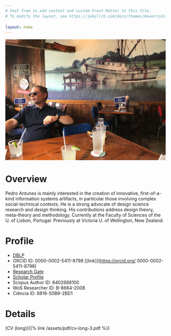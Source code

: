 ```yaml
---
# Feel free to add content and custom Front Matter to this file.
# To modify the layout, see https://jekyllrb.com/docs/themes/#overriding-theme-defaults

layout: home
---
```


![photo](/assets/img/shrimp.jpg "Title")

Overview
========
Pedro Antunes is mainly interested in the creation of innovative, first-of-a-kind information systems artifacts, in particular those involving complex social-technical contexts. He is a strong advocate of design science research and design thinking. His contributions address design theory, meta-theory and methodology. Currently at the Faculty of Sciences of the U. of Lisbon, Portugal. Previously at Victoria U. of Wellington, New Zealand.

Profile
=======

- [DBLP](https://dblp.org/pid/97/768.html)
- ORCID ID: 0000-0002-5411-8798 [(link)](https://orcid.org/ 0000-0002-5411-8798)
- [Research Gate](https://www.researchgate.net/profile/Pedro-Antunes-25)
- [Scholar Profile](https://scholar.google.com/citations?user=MBIvX78AAAAJ&hl=en)
- Scopus Author ID: 8402688100
- WoS Researcher ID: B-8664-2008
- Ciência ID: 8816-50B9-2BD1

Details
=======

[CV (long)]({% link /assets/pdf/cv-long-3.pdf %})
